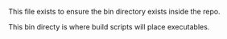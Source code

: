 
This file exists to ensure the bin directory exists inside the repo.

This bin directy is where build scripts will place executables.

